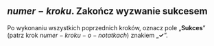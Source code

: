 ## <span class="step-number">$numer-kroku$.</span> Zakończ wyzwanie sukcesem
Po wykonaniu wszystkich poprzednich kroków, oznacz pole „**Sukces**” (patrz krok $numer-kroku-o-notatkach$) znakiem „**✓**”.

